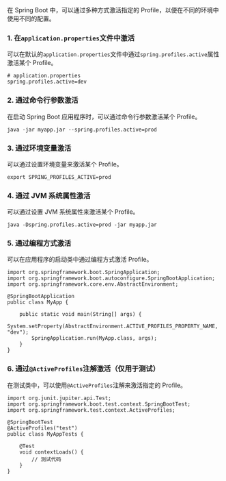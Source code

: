 在 Spring Boot 中，可以通过多种方式激活指定的 Profile，以便在不同的环境中使用不同的配置。
### 1. 在`application.properties`文件中激活
可以在默认的`application.properties`文件中通过`spring.profiles.active`属性激活某个 Profile。
```
# application.properties
spring.profiles.active=dev
```
### 2. 通过命令行参数激活
在启动 Spring Boot 应用程序时，可以通过命令行参数激活某个 Profile。
```
java -jar myapp.jar --spring.profiles.active=prod
```
### 3. 通过环境变量激活
可以通过设置环境变量来激活某个 Profile。
```
export SPRING_PROFILES_ACTIVE=prod
```
### 4. 通过 JVM 系统属性激活
可以通过设置 JVM 系统属性来激活某个 Profile。
```
java -Dspring.profiles.active=prod -jar myapp.jar
```
### 5. 通过编程方式激活
可以在应用程序的启动类中通过编程方式激活 Profile。

```
import org.springframework.boot.SpringApplication;
import org.springframework.boot.autoconfigure.SpringBootApplication;
import org.springframework.core.env.AbstractEnvironment;

@SpringBootApplication
public class MyApp {

    public static void main(String[] args) {
        System.setProperty(AbstractEnvironment.ACTIVE_PROFILES_PROPERTY_NAME, "dev");
        SpringApplication.run(MyApp.class, args);
    }
}
```
### 6. 通过`@ActiveProfiles`注解激活（仅用于测试）
在测试类中，可以使用`@ActiveProfiles`注解来激活指定的 Profile。
```
import org.junit.jupiter.api.Test;
import org.springframework.boot.test.context.SpringBootTest;
import org.springframework.test.context.ActiveProfiles;

@SpringBootTest
@ActiveProfiles("test")
public class MyAppTests {

    @Test
    void contextLoads() {
        // 测试代码
    }
}
```
